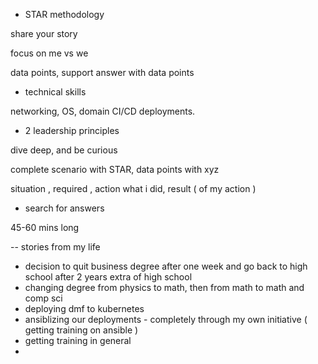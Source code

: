 - STAR methodology

share your story

focus on me vs we

data points, support answer with data points

- technical skills

networking, OS, domain CI/CD deployments.

- 2 leadership principles

dive deep, and be curious

complete scenario with STAR, data points with xyz

situation , required  , action what i did, result ( of my action )

- search for answers

45-60 mins long

-- stories from my life
- decision to quit business degree after one week and go back to high school after 2 years extra of high school
- changing degree from physics to math, then from math to math and comp sci
- deploying dmf to kubernetes
- ansiblizing our deployments - completely through my own initiative ( getting training on ansible )
- getting training in general
- 

